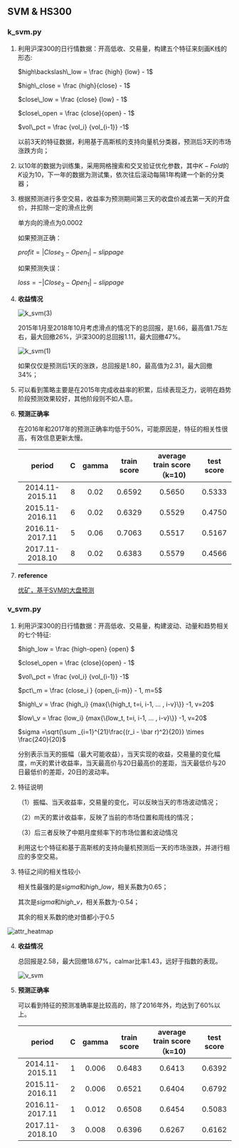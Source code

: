## SVM & HS300 

### k_svm.py

1. 利用沪深300的日行情数据：开高低收、交易量，构建五个特征来刻画K线的形态:

   $high\backslash\_low = \frac {high} {low} - 1$

   $high\_close = \frac {high}{close} - 1$

   $close\_low = \frac {close} {low} - 1$

   $close\_open = \frac {close}{open} - 1$

   $vol\_pct = \frac {vol_i} {vol_{i-1}} -1$

   以前3天的特征数据，利用基于高斯核的支持向量机分类器，预测后3天的市场涨跌方向；

2. 以10年的数据为训练集，采用网格搜索和交叉验证优化参数，其中$K-Fold$的$K$设为10，下一年的数据为测试集，依次往后滚动每隔1年构建一个新的分类器；

3. 根据预测进行多空交易，收益率为预测期间第三天的收盘价减去第一天的开盘价，并扣除一定的滑点比例

   单方向的滑点为0.0002

   如果预测正确：

   $profit = |Close_3 - Open_1|- slippage$

   如果预测失误：

   $loss =- |Close_3 - Open_1| - slippage$

4. **收益情况**

   ![k_svm(3)](https://github.com/Jensenberg/SVM-and-HS300/blob/master/data/k_svm(3).png)

   2015年1月至2018年10月考虑滑点的情况下的总回报，是1.66，最高值1.75左右，最大回撤26%，沪深300的总回报1.11，最大回撤47%。

   ![k_svm(1)](https://github.com/Jensenberg/SVM-and-HS300/blob/master/data/k_svm(1).png)

   如果仅仅是预测后1天的涨跌，总回报是1.80，最高值为2.31，最大回撤34%；

5. 可以看到策略主要是在2015年完成收益率的积累，后续表现乏力，说明在趋势阶段预测效果较好，其他阶段则不如人意。

6. **预测正确率**

   在2016年和2017年的预测正确率均低于50%，可能原因是，特征的相关性很高，有效信息更新太慢。

   |      period      |  C   | gamma | train score | average train score（k=10) | test score |
   | :--------------: | :--: | :---: | :---------: | :------------------------: | :--------: |
   | 2014.11- 2015.11 |  8   | 0.02  |   0.6592    |           0.5650           |   0.5333   |
   | 2015.11-2016.11  |  6   | 0.02  |   0.6329    |           0.5529           |   0.4750   |
   | 2016.11-2017.11  |  5   | 0.06  |   0.7063    |           0.5517           |   0.5167   |
   | 2017.11-2018.10  |  8   | 0.02  |   0.6383    |           0.5579           |   0.4566   |

7. **reference**

   [优矿，基于SVM的大盘预测](https://uqer.io/v3/community/share/56e6629e228e5b6ef3157588)

### v_svm.py

1. 利用沪深300的日行情数据：开高低收、交易量，构建波动、动量和趋势相关的七个特征:

   $high\_low = \frac {high-open} {open} $

   $close\_open = \frac {close}{open} - 1$

   $vol\_pct = \frac {vol_i} {vol_{i-1}} -1$

   $pct\_m = \frac {close_i } {open_{i-m}} - 1, m=5$

   $high\_v = \frac {high_i} {max{\{high_t,  t=i, i-1, ... , i-v}\}} -1, v=20$

   $low\_v = \frac {low_i} {max{\{low_t,  t=i, i-1, ... , i-v}\}} -1, v=20$

   $sigma =\sqrt{\sum _{i=1}^{21}\frac{(r_i - \bar r)^2}{20}} \times \frac{240}{20}$

   分别表示当天的振幅（最大可能收益），当天实现的收益，交易量的变化幅度，m天的累计收益率，当天最高价与20日最高价的差距，当天最低价与20日最低价的差距，20日的波动率。

2. 特征说明

   （1）振幅、当天收益率，交易量的变化，可以反映当天的市场波动情况；

   （2）m天的累计收益率，反映了当前的市场位置和周线的情况；

   （3）后三者反映了中期月度频率下的市场位置和波动情况

   利用这七个特征和基于高斯核的支持向量机预测后一天的市场涨跌，并进行相应的多空交易。

3. 特征之间的相关性较小

   相关性最强的是$sigma$和$high\_low$，相关系数为0.65；

   其次是$sigma$和$high\_v$，相关系数为-0.54；

   其余的相关系数的绝对值都小于0.5

![attr_heatmap](https://github.com/Jensenberg/SVM-and-HS300/blob/master/data/attr_heatmap.png)

4. **收益情况**

   总回报是2.58，最大回撤18.67%，calmar比率1.43，远好于指数的表现。

   ![v_svm](https://github.com/Jensenberg/SVM-and-HS300/blob/master/data/v_svm.png)



5. **预测正确率**

   可以看到特征的预测准确率是比较高的，除了2016年外，均达到了60%以上。

   |period|C|gamma|train score|average train score（k=10)|test score|
   |:--------------:|:--:|:-----:|:---------:|:------------------------:|:--------:|
   | 2014.11- 2015.11 |  1   | 0.006 |   0.6483    |           0.6413           |   0.6392   |
   | 2015.11- 2016.11 |  2   | 0.006 |   0.6521    |           0.6404           |   0.6792   |
   | 2016.11- 2017.11 |  1   | 0.012 |   0.6508    |           0.6454           |   0.5083   |
   | 2017.11- 2018.10 |  3   | 0.008 |   0.6396    |           0.6267           |   0.6162   |

